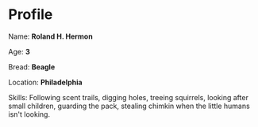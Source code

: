 # Profile

Name: **Roland H. Hermon**

Age: **3**

Bread: **Beagle**

Location: **Philadelphia**

Skills: Following scent trails, digging holes, treeing 
squirrels, looking after small children, guarding the pack, 
stealing chimkin when the little humans isn't looking.